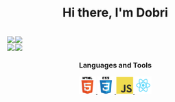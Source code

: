 
  <h1 align="center"><b>Hi there, I'm Dobri </h1>

 <br />
<a href="https://github.com/DobriJS/mern-socialmedia-client">
    <img align="center" src="https://github-readme-stats.vercel.app/api/pin/?username=DobriJS&repo=mern-socialmedia-client&theme=dark" />
 </a>
  
 <a href="https://github.com/vasilyoshev/homepage-ui">
   <img align="center" src="https://github-readme-stats.vercel.app/api/pin/?username=vasilyoshev&repo=homepage-ui&theme=dark&show_owner=true" />
 </a>
 
 <br />

 <a href="https://github.com/DobriJS">
   <img align="center" src="https://github-readme-stats.vercel.app/api/top-langs/?username=DobriJS&layout=compact&theme=dark" />
 </a>
 
  <a href="https://github.com/DobriJS">
  <img align="center" src="https://github-readme-stats.vercel.app/api?username=DobriJS&show_icons=true&theme=dark" />
  </a>
    
 <br />
    
<h3 align="center"> Languages and Tools</h3>

<p align="center">
<a href="https://www.w3.org/html/" target="_blank"> <img src="https://raw.githubusercontent.com/devicons/devicon/master/icons/html5/html5-original-wordmark.svg" alt="html5" width="40" height="40"/> </a>
    <a href="https://www.w3schools.com/css/" target="_blank"> <img src="https://raw.githubusercontent.com/devicons/devicon/master/icons/css3/css3-original-wordmark.svg" alt="css3" width="40" height="40"/> </a>
<a href="https://developer.mozilla.org/en-US/docs/Web/JavaScript" target="_blank"> <img src="https://raw.githubusercontent.com/devicons/devicon/master/icons/javascript/javascript-original.svg" alt="javascript" width="40" height="40"/> </a>
    <a href="https://reactjs.org/" target="_blank"> <img src="https://raw.githubusercontent.com/github/explore/80688e429a7d4ef2fca1e82350fe8e3517d3494d/topics/react/react.png" alt="react" width="40" height="40"/> </a>
  </p>
    
